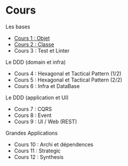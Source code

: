 # Cours

Les bases
* [Cours 1 : Objet](./Cours1.md)
* [Cours 2 : Classe](./Cours2.md)
* Cours 3 : Test et Linter

Le DDD (domain et infra)
* Cours 4 : Hexagonal et Tactical Pattern (1/2)
* Cours 5 : Hexagonal et Tactical Pattern (2/2)
* Cours 6 : Infra et DataBase

Le DDD (application et UI)
* Cours 7 : CQRS
* Cours 8 : Event
* Cours 9 : UI / Web (REST)

Grandes Applications
* Cours 10 : Archi et dépendences
* Cours 11 : Strategic
* Cours 12 : Synthesis